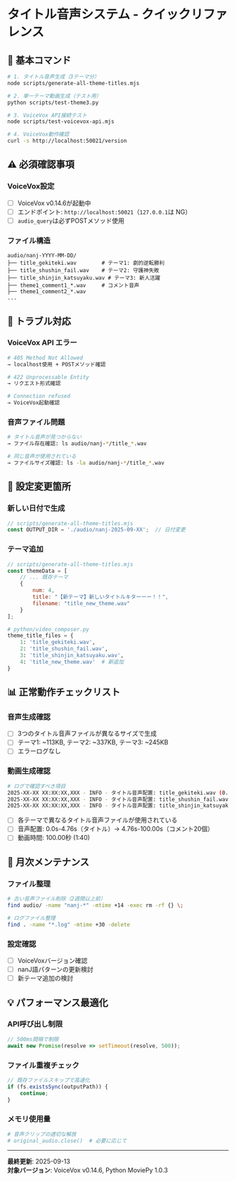 # タイトル音声システム - クイックリファレンス

## 🚀 基本コマンド

```bash
# 1. タイトル音声生成（3テーマ分）
node scripts/generate-all-theme-titles.mjs

# 2. 単一テーマ動画生成（テスト用）
python scripts/test-theme3.py

# 3. VoiceVox API接続テスト
node scripts/test-voicevox-api.mjs

# 4. VoiceVox動作確認
curl -s http://localhost:50021/version
```

## ⚠️ 必須確認事項

### VoiceVox設定
- [ ] VoiceVox v0.14.6が起動中
- [ ] エンドポイント: `http://localhost:50021`（`127.0.0.1`は NG）
- [ ] `audio_query`は必ずPOSTメソッド使用

### ファイル構造
```
audio/nanj-YYYY-MM-DD/
├── title_gekiteki.wav        # テーマ1: 劇的逆転勝利
├── title_shushin_fail.wav    # テーマ2: 守護神失敗  
├── title_shinjin_katsuyaku.wav # テーマ3: 新人活躍
├── theme1_comment1_*.wav     # コメント音声
├── theme1_comment2_*.wav
...
```

## 🔧 トラブル対応

### VoiceVox API エラー
```bash
# 405 Method Not Allowed
→ localhost使用 + POSTメソッド確認

# 422 Unprocessable Entity  
→ リクエスト形式確認

# Connection refused
→ VoiceVox起動確認
```

### 音声ファイル問題
```bash
# タイトル音声が見つからない
→ ファイル存在確認: ls audio/nanj-*/title_*.wav

# 同じ音声が使用されている
→ ファイルサイズ確認: ls -la audio/nanj-*/title_*.wav
```

## 📝 設定変更箇所

### 新しい日付で生成
```javascript
// scripts/generate-all-theme-titles.mjs
const OUTPUT_DIR = './audio/nanj-2025-09-XX';  // 日付変更
```

### テーマ追加
```javascript
// scripts/generate-all-theme-titles.mjs
const themeData = [
    // ... 既存テーマ
    {
        num: 4,
        title: "【新テーマ】新しいタイトルキターーー！！",
        filename: "title_new_theme.wav"
    }
];
```

```python
# python/video_composer.py
theme_title_files = {
    1: 'title_gekiteki.wav',
    2: 'title_shushin_fail.wav', 
    3: 'title_shinjin_katsuyaku.wav',
    4: 'title_new_theme.wav'  # 新追加
}
```

## 📊 正常動作チェックリスト

### 音声生成確認
- [ ] 3つのタイトル音声ファイルが異なるサイズで生成
- [ ] テーマ1: ~113KB, テーマ2: ~337KB, テーマ3: ~245KB
- [ ] エラーログなし

### 動画生成確認  
```bash
# ログで確認すべき項目
2025-XX-XX XX:XX:XX,XXX - INFO - タイトル音声配置: title_gekiteki.wav (0.0s-4.76s)     # テーマ1
2025-XX-XX XX:XX:XX,XXX - INFO - タイトル音声配置: title_shushin_fail.wav (0.0s-4.76s)  # テーマ2  
2025-XX-XX XX:XX:XX,XXX - INFO - タイトル音声配置: title_shinjin_katsuyaku.wav (0.0s-4.76s) # テーマ3
```

- [ ] 各テーマで異なるタイトル音声ファイルが使用されている
- [ ] 音声配置: 0.0s-4.76s（タイトル）→ 4.76s-100.00s（コメント20個）
- [ ] 動画時間: 100.00秒 (1:40)

## 🔄 月次メンテナンス

### ファイル整理
```bash
# 古い音声ファイル削除（2週間以上前）
find audio/ -name "nanj-*" -mtime +14 -exec rm -rf {} \;

# ログファイル整理
find . -name "*.log" -mtime +30 -delete
```

### 設定確認
- [ ] VoiceVoxバージョン確認
- [ ] nanJ語パターンの更新検討
- [ ] 新テーマ追加の検討

## 💡 パフォーマンス最適化

### API呼び出し制限
```javascript
// 500ms間隔で制限
await new Promise(resolve => setTimeout(resolve, 500));
```

### ファイル重複チェック
```javascript
// 既存ファイルスキップで高速化
if (fs.existsSync(outputPath)) {
    continue;
}
```

### メモリ使用量
```python  
# 音声クリップの適切な解放
# original_audio.close()  # 必要に応じて
```

---
**最終更新**: 2025-09-13  
**対象バージョン**: VoiceVox v0.14.6, Python MoviePy 1.0.3